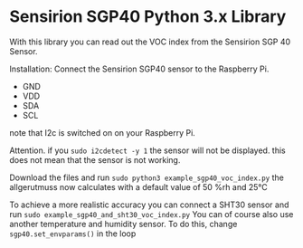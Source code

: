 # Sensirion SGP40 Python 3.x Library

With this library you can read out the VOC index from the Sensirion SGP 40 Sensor.

Installation:
Connect the Sensirion SGP40 sensor to the Raspberry Pi.
- GND
- VDD
- SDA
- SCL

note that I2c is switched on on your Raspberry Pi.

Attention. if you 
`sudo i2cdetect -y 1`
the sensor will not be displayed. this does not mean that the sensor is not working.

Download the files and run `sudo python3 example_sgp40_voc_index.py`
the allgerutmuss now calculates with a default value of 50 %rh and 25°C

To achieve a more realistic accuracy you can connect a SHT30 sensor and run `sudo example_sgp40_and_sht30_voc_index.py`
You can of course also use another temperature and humidity sensor.
To do this, change
`sgp40.set_envparams()` in the loop